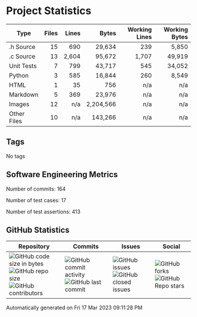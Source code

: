 Project Statistics
==================

| Type | Files | Lines | Bytes | Working Lines | Working Bytes |
|------|------:|------:|------:|--------------:|--------------:|
|.h Source|15|690|29,634|239|5,850|
|.c Source|13|2,604|95,672|1,707|49,919|
|Unit Tests|7|799|43,717|545|34,052|
|Python|3|585|16,844|260|8,549|
|HTML|1|35|756|n/a|n/a|
|Markdown|5|369|23,976|n/a|n/a|
|Images|12|n/a|2,204,566|n/a|n/a|
|Other	Files|10|n/a|143,266|n/a|n/a|

## Tags
No tags

## Software Engineering Metrics

Number of commits:  164

Number of test cases:  17

Number of test assertions:  413

## GitHub Statistics
| Repository                           | Commits                   | Issues                  | Social                    |
|--------------------------------------|---------------------------|-------------------------|---------------------------|
| ![GitHub code size	in	bytes](https://img.shields.io/github/languages/code-size/marknelsonengineer-sp23/sre_lab4_memscan?style=social) <br/> ![GitHub repo size](https://img.shields.io/github/repo-size/marknelsonengineer-sp23/sre_lab4_memscan?style=social) <br/> ![GitHub contributors](https://img.shields.io/github/contributors/marknelsonengineer-sp23/sre_lab4_memscan?style=social) | ![GitHub commit activity](https://img.shields.io/github/commit-activity/w/marknelsonengineer-sp23/sre_lab4_memscan?style=social) <br/> ![GitHub last	commit](https://img.shields.io/github/last-commit/marknelsonengineer-sp23/sre_lab4_memscan?style=social) | ![GitHub	issues](https://img.shields.io/github/issues-raw/marknelsonengineer-sp23/sre_lab4_memscan?style=social) <br/> ![GitHub	closed issues](https://img.shields.io/github/issues-closed-raw/marknelsonengineer-sp23/sre_lab4_memscan?style=social) | ![GitHub forks](https://img.shields.io/github/forks/marknelsonengineer-sp23/sre_lab4_memscan?style=social) <br/> ![GitHub Repo	stars](https://img.shields.io/github/stars/marknelsonengineer-sp23/sre_lab4_memscan?style=social) |

Automatically generated on Fri 17 Mar 2023 09:11:28 PM 
